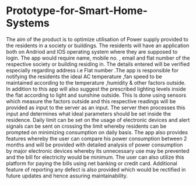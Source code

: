 # Prototype-for-Smart-Home-Systems
The aim of the product is to optimize utilisation of Power supply provided to the residents in a society or buildings. The residents will have an application both on Andriod and IOS operating system where they are supposed to login. The app would require name, mobile no. , email and flat number of the respective society or building residing in. The details entered will be verified especially regarding address i.e  Flat number .The app is responsible for notifying the residents the ideal AC temperature ,fan speed  to be maintained according to the temperature ,humidity &amp; other factors outside. In addition to this app will also suggest the prescribed lighting levels inside  the flat according to light and sunshine outside. This is done using sensors which measure the factors outside and this respective readings will be provided as input to the server as an input. The server then processes this input and determines what ideal parameters should be set inside the residence. Daily limit can be set on the usage of electronic  devices and alert signals can be sent on crossing the limit whereby residents can be prompted on minimizing consumption on daily basis. The app also provides features whereby the user can compare his power consumption between 2 months and will be provided with detailed analysis of power consumption by major electronic devices whereby its unnecessary use may be prevented and the bill for electricity would be minimum. The user can also utilize this platform for paying the bills using net banking or credit card. Additional feature of reporting any defect is also provided which would be rectified in future updates and hence assuring maintainability.    
